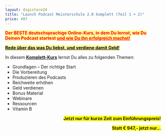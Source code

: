 ```yaml
---
layout: digistore24
title: "Launch Podcast Meisterschule 2.0 komplett (Teil 1 + 2)"
price: 497
---
```

<p><span style="color:#ff0000;"><strong><span style="background-color:#ffff99;">Der BESTE deutschsprachige Online-Kurs, in dem Du lernst, wie Du Deinen Podcast startest </span><span style="text-decoration:underline;"><span style="background-color:#ffff99;">und wie Du ihn erfolgreich machst!</span> </span></strong></span></p>
<p><span style="color:#000000;"><strong><span style="text-decoration:underline;"><span style="background-color:#ffff99;">Rede &#xFC;ber das was Du liebst, und verdiene damit Geld!</span></span></strong></span></p>
<p>In diesem <span style="text-decoration:underline;"><strong>Komplett-Kurs</strong></span> lernst Du alles zu folgenden Themen:</p>
<ul><li>Grundlagen &#x2013; Der richtige Start</li>
<li>Die Vorbereitung</li>
<li>Produzieren des Podcasts</li>
<li>Reichweite erh&#xF6;hen</li>
<li>Geld verdienen</li>
<li>Bonus Material</li>
<li>Webinare</li>
<li>Ressourcen</li>
<li>Vitamin B</li>
</ul><p style="text-align:right;"><span style="background-color:#ffff00;"><strong>Jetzt nur f&#xFC;r kurze Zeit zum Einf&#xFC;hrungspreis! </strong></span></p>
<p style="text-align:right;"><span style="background-color:#ffff00;"><strong>Statt &#x20AC; 947,- jetzt nur...</strong></span></p>